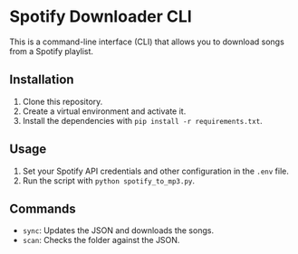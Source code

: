 # Spotify Downloader CLI

This is a command-line interface (CLI) that allows you to download songs from a Spotify playlist.

## Installation

1. Clone this repository.
2. Create a virtual environment and activate it.
3. Install the dependencies with `pip install -r requirements.txt`.

## Usage

1. Set your Spotify API credentials and other configuration in the `.env` file.
2. Run the script with `python spotify_to_mp3.py`.

## Commands

- `sync`: Updates the JSON and downloads the songs.
- `scan`: Checks the folder against the JSON.